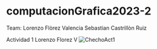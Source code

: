 # computacionGrafica2023-2
Team: Lorenzo Flòrez Valencia
Sebastian Castrillòn Ruiz

Actividad 1 Lorenzo Florez V
![ChechoAct1](https://github.com/ellore23/computacionGrafica2023-2/assets/68011813/c9b98c00-9f0a-40ef-ad98-899af4796174)
